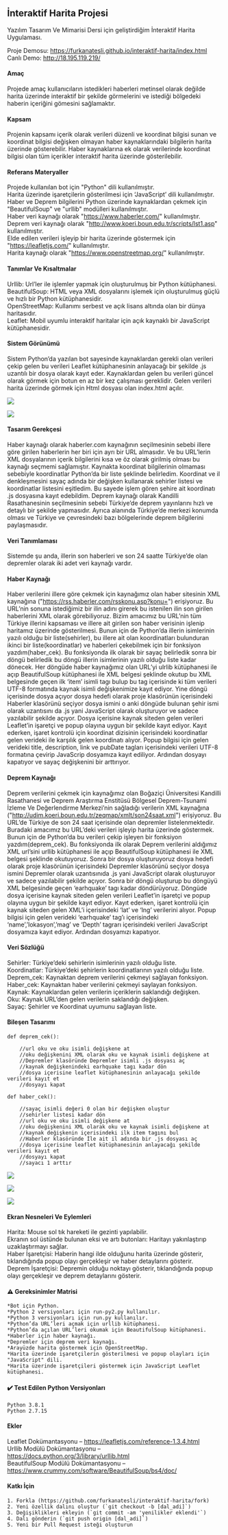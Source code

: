 ## İnteraktif Harita Projesi

Yazılım Tasarım Ve Mimarisi Dersi için geliştirdiğim İnteraktif Harita Uygulaması.

Proje Demosu: https://furkanatesli.github.io/interaktif-harita/index.html</br>
Canlı Demo: http://18.195.119.219/</br>

#### Amaç

Projede amaç kullanıcıların istedikleri haberleri metinsel olarak değilde harita üzerinde interaktif bir şekilde görmelerini ve istediği bölgedeki haberin içeriğini gömesini sağlamaktır.

#### Kapsam

Projenin kapsamı içerik olarak verileri düzenli ve koordinat bilgisi sunan ve koordinat bilgisi değişken olmayan haber kaynaklarındaki bilgilerin harita üzerinde gösterebilir. Haber kaynaklarına ek olarak verilerinde koordinat bilgisi olan tüm içerikler interaktif harita üzerinde gösterilebilir.

#### Referans Materyaller

Projede kullanılan bot için "Python" dili kullanılmıştır.</br>
Harita üzerinde işaretçilerin gösterilmesi için ‘JavaScript’ dili kullanılmıştır.</br>
Haber ve Deprem bilgilerini Python üzerinde kaynaklardan çekmek için "BeautifulSoup" ve "urllib" modülleri kullanılmıştır.</br>
Haber veri kaynağı olarak "https://www.haberler.com/" kullanılmıştır.</br>
Deprem veri kaynağı olarak "http://www.koeri.boun.edu.tr/scripts/lst1.asp" kullanılmıştır.</br>
Elde edilen verileri işleyip bir harita üzerinde göstermek için "https://leafletjs.com/" kullanılmıştır.</br>
Harita kaynağı olarak "https://www.openstreetmap.org/" kullanılmıştır.</br>

#### Tanımlar Ve Kısaltmalar

Urllib: Url’ler ile işlemler yapmak için oluşturulmuş bir Python kütüphanesi.</br>
BeautifulSoup: HTML veya XML dosyalarını işlemek için oluşturulmuş güçlü ve hızlı bir Python kütüphanesidir.</br>
OpenStreetMap: Kullanımı serbest ve açık lisans altında olan bir dünya haritasıdır.</br>
Leaflet: Mobil uyumlu interaktif haritalar için açık kaynaklı bir JavaScript kütüphanesidir.</br>

#### Sistem Görünümü

Sistem Python’da yazılan bot sayesinde kaynaklardan gerekli olan verileri çekip gelen bu verileri Leaflet kütüphanesinin anlayacağı bir şekilde .js uzantılı bir dosya olarak kayıt eder. Kaynaklardan gelen bu verileri güncel olarak görmek için botun en az bir kez çalışması gereklidir. Gelen verileri harita üzerinde görmek için Html dosyası olan index.html açılır.

![](medya/İnteraktif-Harita-Projesi/4.jpg)

![](medya/İnteraktif-Harita-Projesi/5.jpg)

#### Tasarım Gerekçesi

Haber kaynağı olarak haberler.com kaynağının seçilmesinin sebebi illere göre girilen haberlerin
her biri için ayrı bir URL almasıdır. Ve bu URL’lerin XML dosyalarının içerik bilgilerini kısa ve öz olarak girilmiş olması bu kaynağı seçmemi sağlamıştır. Kaynakta koordinat bilgilerinin olmaması sebebiyle koordinatlar Python’da bir liste şeklinde belirledim. Koordinat ve il denkleşmesini sayaç adında bir değişken kullanarak sehirler listesi ve koordinatlar listesini eşitledim. Bu sayede işlem gören şehire ait koordinatı .js dosyasına kayıt edebildim.
Deprem kaynağı olarak Kandilli Rasathanesinin seçilmesinin sebebi Türkiye’de deprem yayınlarını hızlı ve detaylı bir şekilde yapmasıdır. Ayrıca alanında Türkiye’de merkezi konumda olması ve Türkiye ve çevresindeki bazı bölgelerinde deprem bilgilerini paylaşmasıdır.

#### Veri Tanımlaması

Sistemde şu anda, illerin son haberleri ve son 24 saatte Türkiye’de olan depremler olarak iki adet veri kaynağı vardır.

#### Haber Kaynağı

Haber verilerini illere göre çekmek için kaynağımız olan haber sitesinin XML kaynağına ("https://rss.haberler.com/rsskonu.asp?konu=") erişiyoruz. Bu URL’nin sonuna istediğimiz bir ilin adını girerek bu istenilen ilin son girilen haberlerini XML olarak görebiliyoruz. Bizim amacımız bu URL’nin tüm Türkiye illerini kapsaması ve illere ait girilen son haber verisinin işlenip haritamız üzerinde gösterilmesi. Bunun için de Python’da illerin isimlerinin yazılı olduğu bir liste(sehirler), bu illere ait olan koordinatları bulunduran ikinci bir liste(koordinatlar) ve haberleri çekebilmek için bir fonksiyon yazdım(haber_cek). Bu fonksiyonda ilk olarak bir sayaç belirledik sonra bir döngü belirledik bu döngü illerin isimlerinin yazılı olduğu liste kadar dönecek. Her döngüde haber kaynağımız olan URL’yi ulrlib kütüphanesi ile açıp BeautifulSoup kütüphanesi ile XML belgesi şeklinde okutup bu XML belgesinde geçen ilk ‘item’ isimli tagı bulup bu tag içerisinde ki tüm verileri UTF-8 formatında kaynak isimli değişkenimize kayıt ediyor. Yine döngü içerisinde dosya açıyor dosya hedefi olarak proje klasörünün içerisindeki Haberler klasörünü seçiyor dosya ismini o anki döngüde bulunan şehir ismi olarak uzantısını da .js yani JavaScript olarak oluşturuyor ve sadece yazılabilir şekilde açıyor. Dosya içerisine kaynak siteden gelen verileri Leaflet’in işaretçi ve popup olayına uygun bir şekilde kayıt ediyor. Kayıt ederken, işaret kontrolü için koordinat dizisinin içerisindeki koordinatlar gelen verideki ile karşılık gelen koordinatı alıyor. Popup bilgisi için gelen verideki title, description, link ve pubDate tagları içerisindeki verileri UTF-8 formatına çevirip JavaScrip dosyamıza kayıt ediliyor. Ardından dosyayı kapatıyor ve sayaç değişkenini bir arttırıyor.

#### Deprem Kaynağı

Deprem verilerini çekmek için kaynağımız olan Boğaziçi Üniversitesi Kandilli Rasathanesi ve Deprem Araştırma Enstitüsü Bölgesel Deprem-Tsunami İzleme Ve Değerlendirme Merkezi’nin sağladığı verilerin XML kaynağına ("http://udim.koeri.boun.edu.tr/zeqmap/xmlt/son24saat.xml") erişiyoruz. Bu URL’de Türkiye de son 24 saat içerisinde olan depremler listelenmektedir. Buradaki amacımız bu URL’deki verileri işleyip harita üzerinde göstermek. Bunun için de Python’da bu verileri çekip işleyen bir fonksiyon yazdım(deprem_cek). Bu fonksiyonda ilk olarak Deprem verilerini aldığımız XML url’sini urllib kütüphanesi ile açıp BeautifulSoup kütüphanesi ile XML belgesi şeklinde okutuyoruz. Sonra bir dosya oluşturuyoruz dosya hedefi olarak proje klasörünün içerisindeki Depremler klasörünü seçiyor dosya ismini Depremler olarak uzantısınıda .js yani JavaScript olarak oluşturuyor ve sadece yazılabilir şekilde açıyor. Sonra bir döngü oluşturup bu döngüyü XML belgesinde geçen ‘earhquake’ tagı kadar döndürüyoruz. Döngüde dosya içerisine kaynak siteden gelen verileri Leaflet’in işaretçi ve popup olayına uygun bir şekilde kayıt ediyor.
Kayıt ederken, işaret kontrolü için kaynak siteden gelen XML’i içerisindeki ‘lat’ ve ‘lng’ verilerini alıyor. Popup bilgisi için gelen verideki ‘earhquake’ tag’ı içerisindeki ‘name’,’lokasyon’,’mag’ ve ‘Depth’ tagrarı içerisindeki verileri JavaScript dosyamıza kayıt ediyor. Ardından dosyamızı kapatıyor.

#### Veri Sözlüğü

Sehirler: Türkiye’deki sehirlerin isimlerinin yazılı olduğu liste.</br>
Koordinatlar: Türkiye’deki şehirlerin koordinatlarının yazılı olduğu liste.</br>
Deprem_cek: Kaynaktan deprem verilerini çekmeyi sağlayan fonksiyon.</br>
Haber_cek: Kaynaktan haber verilerini çekmeyi saylayan fonksiyon.</br>
Kaynak: Kaynaklardan gelen verilerin içeriklerin saklandığı değişken.</br>
Oku: Kaynak URL’den gelen verilerin saklandığı değişken.</br>
Sayaç: Şehirler ve Koordinat uyumunu sağlayan liste.</br>

#### Bileşen Tasarımı
```
def deprem_cek():

	//url oku ve oku isimli değişkene at
	//oku değişkenini XML olarak oku ve kaynak isimli değişkene at	
	//Depremler klasöründe Depremler isimli .js dosyası aç	
	//kaynak değişkenindeki earhquake tagı kadar dön	
	//dosya içerisine leaflet kütüphanesinin anlayacağı şekilde verileri kayıt et	
	//dosyayı kapat	
```
```
def haber_cek():

	//sayaç isimli değeri 0 olan bir değişken oluştur
	//sehirler listesi kadar dön
	//url oku ve oku isimli değişkene at
	//oku değişkenini XML olarak oku ve kaynak isimli değişkene at
	//kaynak değişkenin içerisindeki ilk item tagını bul
	//Haberler klasöründe İle ait il adında bir .js dosyası aç
	//dosya içerisine leaflet kütüphanesinin anlayacağı şekilde verileri kayıt et
	//dosyayı kapat
	//sayacı 1 arttır
```
![](medya/İnteraktif-Harita-Projesi/1.jpg)

![](medya/İnteraktif-Harita-Projesi/2.jpg)

![](medya/İnteraktif-Harita-Projesi/3.jpg)

#### Ekran Nesneleri Ve Eylemleri

Harita: Mouse sol tık hareketi ile gezinti yapılabilir.</br>
Ekranın sol üstünde bulunan eksi ve artı butonları: Haritayı yakınlaştırıp uzaklaştırmayı sağlar.</br>
Haber İşaretçisi: Haberin hangi ilde olduğunu harita üzerinde gösterir, tıklandığında popup olayı gerçekleşir ve haber detaylarını gösterir.</br>
Deprem İşaretçisi: Depremin olduğu noktayı gösterir, tıklandığında popup olayı gerçekleşir ve deprem detaylarını gösterir.</br>

#### :warning: Gereksinimler Matrisi
```
*Bot için Python.
*Python 2 versiyonları için run-py2.py kullanılır.
*Python 3 versiyonları için run.py kullanılır.
*Python’da URL’leri açmak için urllib kütüphanesi.
*Python’da açılan URL’leri okumak için BeautifulSoup kütüphanesi.
*Haberler için haber kaynağı.
*Depremler için deprem veri kaynağı.
*Arayüzde harita göstermek için OpenStreetMap.
*Harita üzerinde işaretçilerin gösterilmesi ve popup olayları için "JavaScript" dili.
*Harita üzerinde işaretçileri göstermek için JavaScript Leaflet kütüphanesi.

```
#### :heavy_check_mark: Test Edilen Python Versiyonları
```
Python 3.8.1
Python 2.7.15
```

#### Ekler

Leaflet Dokümantasyonu – https://leafletjs.com/reference-1.3.4.html</br>
Urllib Modülü Dokümantasyonu – https://docs.python.org/3/library/urllib.html</br>
BeautifulSoup Modülü Dokümantasyonu – https://www.crummy.com/software/BeautifulSoup/bs4/doc/</br>

#### Katkı İçin

	1. Forkla (https://github.com/furkanatesli/interaktif-harita/fork)
	2. Yeni özellik dalını oluştur (`git checkout -b [dal_adi]`)
	3. Değişiklikleri ekleyin (`git commit -am 'yenilikler eklendi'`)
	4. Dalı gönderin (`git push origin [dal_adi]`)
	5. Yeni bir Pull Request isteği oluşturun
